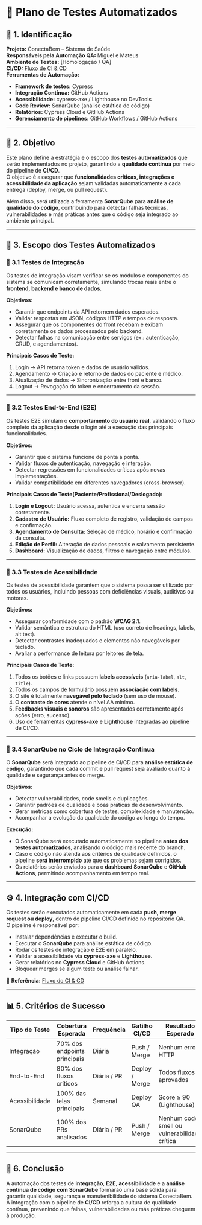 # 🧪 Plano de Testes Automatizados

## 📘 1. Identificação

**Projeto:** ConectaBem – Sistema de Saúde  
**Responsáveis pela Automação QA:** Miguel e Mateus  
**Ambiente de Testes:** [Homologação / QA]  
**CI/CD:** [Fluxo de CI & CD](https://github.com/developmentHC/QualityAssurance/blob/main/Testes%20Automatizados/Fluxo%20do%20ci%20%26%20cd.md?plain=1)  
**Ferramentas de Automação:**  
- **Framework de testes:** Cypress  
- **Integração Contínua:** GitHub Actions  
- **Acessibilidade:** cypress-axe / Lighthouse no DevTools  
- **Code Review:** SonarQube (análise estática de código)  
- **Relatórios:** Cypress Cloud e GitHub Actions  
- **Gerenciamento de pipelines:** GitHub Workflows / GitHub Actions  

---

## 🎯 2. Objetivo

Este plano define a estratégia e o escopo dos **testes automatizados** que serão implementados no projeto, garantindo a **qualidade contínua** por meio do pipeline de **CI/CD**.  
O objetivo é assegurar que **funcionalidades críticas, integrações e acessibilidade da aplicação** sejam validadas automaticamente a cada entrega (deploy, merge, ou pull request).  

Além disso, será utilizada a ferramenta **SonarQube** para **análise de qualidade do código**, contribuindo para detectar falhas técnicas, vulnerabilidades e más práticas antes que o código seja integrado ao ambiente principal.

---

## 🧩 3. Escopo dos Testes Automatizados

### 🔹 3.1 Testes de Integração

Os testes de integração visam verificar se os módulos e componentes do sistema se comunicam corretamente, simulando trocas reais entre o **frontend, backend e banco de dados**.

**Objetivos:**
- Garantir que endpoints da API retornem dados esperados.  
- Validar respostas em JSON, códigos HTTP e tempos de resposta.  
- Assegurar que os componentes do front recebam e exibam corretamente os dados processados pelo backend.  
- Detectar falhas na comunicação entre serviços (ex.: autenticação, CRUD, e agendamentos).

**Principais Casos de Teste:**
1. Login → API retorna token e dados de usuário válidos.  
2. Agendamento → Criação e retorno de dados do paciente e médico.  
3. Atualização de dados → Sincronização entre front e banco.  
4. Logout → Revogação do token e encerramento da sessão.

---

### 🔹 3.2 Testes End-to-End (E2E)

Os testes E2E simulam o **comportamento do usuário real**, validando o fluxo completo da aplicação desde o login até a execução das principais funcionalidades.

**Objetivos:**
- Garantir que o sistema funcione de ponta a ponta.  
- Validar fluxos de autenticação, navegação e interação.  
- Detectar regressões em funcionalidades críticas após novas implementações.  
- Validar compatibilidade em diferentes navegadores (cross-browser).

**Principais Casos de Teste(Paciente/Profissional/Deslogado):**
1. **Login e Logout:** Usuário acessa, autentica e encerra sessão corretamente.  
2. **Cadastro de Usuário:** Fluxo completo de registro, validação de campos e confirmação.  
3. **Agendamento de Consulta:** Seleção de médico, horário e confirmação da consulta.  
4. **Edição de Perfil:** Alteração de dados pessoais e salvamento persistente.  
5. **Dashboard:** Visualização de dados, filtros e navegação entre módulos.  


---

### 🔹 3.3 Testes de Acessibilidade

Os testes de acessibilidade garantem que o sistema possa ser utilizado por todos os usuários, incluindo pessoas com deficiências visuais, auditivas ou motoras.

**Objetivos:**
- Assegurar conformidade com o padrão **WCAG 2.1**.  
- Validar semântica e estrutura do HTML (uso correto de headings, labels, alt text).  
- Detectar contrastes inadequados e elementos não navegáveis por teclado.  
- Avaliar a performance de leitura por leitores de tela.

**Principais Casos de Teste:**
1. Todos os botões e links possuem **labels acessíveis** (`aria-label`, `alt`, `title`).  
2. Todos os campos de formulário possuem **associação com labels**.  
3. O site é totalmente **navegável pelo teclado** (sem uso de mouse).  
4. O **contraste de cores** atende o nível AA mínimo.  
5. **Feedbacks visuais e sonoros** são apresentados corretamente após ações (erro, sucesso).  
6. Uso de ferramentas **cypress-axe** e **Lighthouse** integradas ao pipeline de CI/CD.

---

### 🔹 3.4 SonarQube no Ciclo de Integração Contínua

O **SonarQube** será integrado ao pipeline de CI/CD para **análise estática de código**, garantindo que cada commit e pull request seja avaliado quanto à qualidade e segurança antes do merge.  

**Objetivos:**
- Detectar vulnerabilidades, code smells e duplicações.  
- Garantir padrões de qualidade e boas práticas de desenvolvimento.  
- Gerar métricas como cobertura de testes, complexidade e manutenção.  
- Acompanhar a evolução da qualidade do código ao longo do tempo.

**Execução:**
- O SonarQube será executado automaticamente no pipeline **antes dos testes automatizados**, analisando o código mais recente do branch.  
- Caso o código não atenda aos critérios de qualidade definidos, o pipeline **será interrompido** até que os problemas sejam corrigidos.  
- Os relatórios serão enviados para o **dashboard SonarQube** e **GitHub Actions**, permitindo acompanhamento em tempo real.

---

## ⚙️ 4. Integração com CI/CD

Os testes serão executados automaticamente em cada **push, merge request ou deploy**, dentro do pipeline CI/CD definido no repositório QA.  
O pipeline é responsável por:
- Instalar dependências e executar o build.  
- Executar o **SonarQube** para análise estática de código.  
- Rodar os testes de integração e E2E em paralelo.  
- Validar a acessibilidade via **cypress-axe** e **Lighthouse**.  
- Gerar relatórios no **Cypress Cloud** e GitHub Actions.  
- Bloquear merges se algum teste ou análise falhar.

📄 **Referência:** [Fluxo do CI & CD](https://github.com/developmentHC/QualityAssurance/blob/main/Testes%20Automatizados/Fluxo%20do%20ci%20%26%20cd.md?plain=1)

---

## 📊 5. Critérios de Sucesso

| Tipo de Teste       | Cobertura Esperada | Frequência | Gatilho CI/CD | Resultado Esperado |
|---------------------|-------------------|-------------|----------------|--------------------|
| Integração          | 70% dos endpoints principais | Diária | Push / Merge | Nenhum erro HTTP |
| End-to-End          | 80% dos fluxos críticos | Diária / PR | Deploy / Merge | Todos fluxos aprovados |
| Acessibilidade      | 100% das telas principais | Semanal | Deploy QA | Score ≥ 90 (Lighthouse) |
| SonarQube           | 100% dos PRs analisados | Diária / PR | Push / Merge | Nenhum code smell ou vulnerabilidade crítica |

---

## 🧠 6. Conclusão

A automação dos testes de **integração**, **E2E**, **acessibilidade** e a **análise contínua de código com SonarQube** formarão uma base sólida para garantir qualidade, segurança e manutenibilidade do sistema ConectaBem.  
A integração com o pipeline de **CI/CD** reforça a cultura de qualidade contínua, prevenindo que falhas, vulnerabilidades ou más práticas cheguem à produção.
